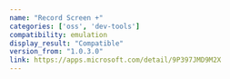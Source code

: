 ```yaml
---
name: "Record Screen +"
categories: ['oss', 'dev-tools']
compatibility: emulation
display_result: "Compatible"
version_from: "1.0.3.0"
link: https://apps.microsoft.com/detail/9P397JMD9M2X
---
```

